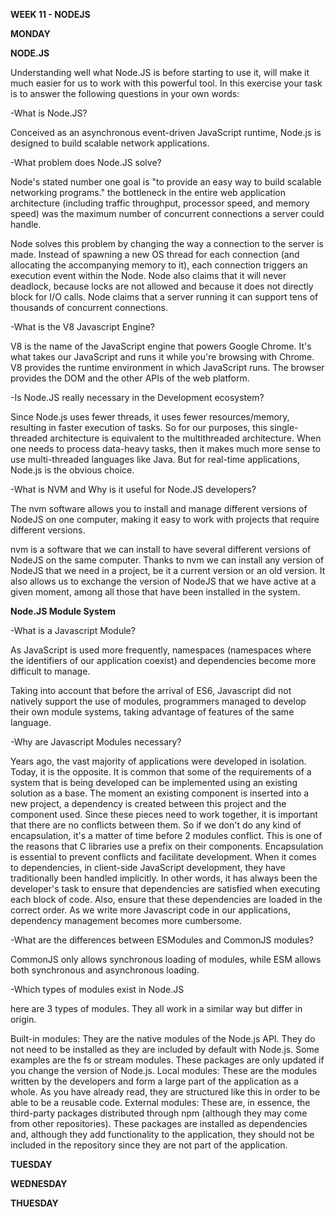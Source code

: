 **WEEK 11 - NODEJS**

**MONDAY**

**NODE.JS**

Understanding well what Node.JS is before starting to use it, will make it much easier for us to work with this powerful tool. In this exercise your task is to answer the following questions in your own words:

-What is Node.JS?

Conceived as an asynchronous event-driven JavaScript runtime, Node.js is designed to build scalable network applications.

-What problem does Node.JS solve?

Node's stated number one goal is "to provide an easy way to build scalable networking programs."
the bottleneck in the entire web application architecture (including traffic throughput, processor speed, and memory speed) was the maximum number of concurrent connections a server could handle.

Node solves this problem by changing the way a connection to the server is made. Instead of spawning a new OS thread for each connection (and allocating the accompanying memory to it), each connection triggers an execution event within the Node. Node also claims that it will never deadlock, because locks are not allowed and because it does not directly block for I/O calls. Node claims that a server running it can support tens of thousands of concurrent connections.

-What is the V8 Javascript Engine?

V8 is the name of the JavaScript engine that powers Google Chrome. It's what takes our JavaScript and runs it while you're browsing with Chrome. V8 provides the runtime environment in which JavaScript runs. The browser provides the DOM and the other APIs of the web platform.

-Is Node.JS really necessary in the Development ecosystem?

Since Node.js uses fewer threads, it uses fewer resources/memory, resulting in faster execution of tasks. So for our purposes, this single-threaded architecture is equivalent to the multithreaded architecture. When one needs to process data-heavy tasks, then it makes much more sense to use multi-threaded languages ​​like Java. But for real-time applications, Node.js is the obvious choice.

-What is NVM and Why is it useful for Node.JS developers?

The nvm software allows you to install and manage different versions of NodeJS on one computer, making it easy to work with projects that require different versions.

nvm is a software that we can install to have several different versions of NodeJS on the same computer. Thanks to nvm we can install any version of NodeJS that we need in a project, be it a current version or an old version. It also allows us to exchange the version of NodeJS that we have active at a given moment, among all those that have been installed in the system.

**Node.JS Module System**

-What is a Javascript Module?

As JavaScript is used more frequently, namespaces (namespaces where the identifiers of our application coexist) and dependencies become more difficult to manage.

Taking into account that before the arrival of ES6, Javascript did not natively support the use of modules, programmers managed to develop their own module systems, taking advantage of features of the same language.


-Why are Javascript Modules necessary?

Years ago, the vast majority of applications were developed in isolation. Today, it is the opposite.
It is common that some of the requirements of a system that is being developed can be implemented using an existing solution as a base.
The moment an existing component is inserted into a new project, a dependency is created between this project and the component used.
Since these pieces need to work together, it is important that there are no conflicts between them.
So if we don't do any kind of encapsulation, it's a matter of time before 2 modules conflict.
This is one of the reasons that C libraries use a prefix on their components.
Encapsulation is essential to prevent conflicts and facilitate development.
When it comes to dependencies, in client-side JavaScript development, they have traditionally been handled implicitly.
In other words, it has always been the developer's task to ensure that dependencies are satisfied when executing each block of code. Also, ensure that these dependencies are loaded in the correct order.
As we write more Javascript code in our applications, dependency management becomes more cumbersome.

-What are the differences between ESModules and CommonJS modules?


CommonJS only allows synchronous loading of modules, while ESM allows both synchronous and asynchronous loading.


-Which types of modules exist in Node.JS

here are 3 types of modules. They all work in a similar way but differ in origin.

Built-in modules: They are the native modules of the Node.js API. They do not need to be installed as they are included by default with Node.js. Some examples are the fs or stream modules. These packages are only updated if you change the version of Node.js.
Local modules: These are the modules written by the developers and form a large part of the application as a whole. As you have already read, they are structured like this in order to be able to be a reusable code.
External modules: These are, in essence, the third-party packages distributed through npm (although they may come from other repositories). These packages are installed as dependencies and, although they add functionality to the application, they should not be included in the repository since they are not part of the application.


**TUESDAY**



**WEDNESDAY**

[]()

[]()

**THUESDAY**


